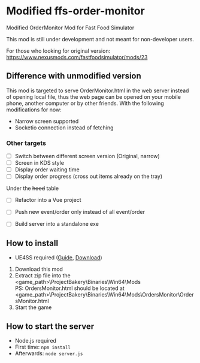 # Modified ffs-order-monitor
Modified OrderMonitor Mod for Fast Food Simulator

This mod is still under development and not meant for non-developer users.

For those who looking for original version: https://www.nexusmods.com/fastfoodsimulator/mods/23


## Difference with unmodified version
This mod is targeted to serve OrderMonitor.html in the web server instead of opening local file, thus the web page can be opened on your mobile phone, another computer or by other friends.
With the following modifications for now:
- Narrow screen supported
- Socketio connection instead of fetching
### Other targets
- [ ] Switch between different screen version (Original, narrow)
- [ ] Screen in KDS style
- [ ] Display order waiting time
- [ ] Display order progress (cross out items already on the tray)

Under the ~~hood~~ table
- [ ] Refactor into a Vue project
- [ ] Push new event/order only instead of all event/order
- [ ] Build server into a standalone exe


## How to install
- UE4SS required ([Guide](https://docs.ue4ss.com/dev/installation-guide.html), [Download](https://github.com/UE4SS-RE/RE-UE4SS/releases/tag/v3.0.1))
1. Download this mod
2. Extract zip file into the <game_path>\ProjectBakery\Binaries\Win64\Mods\
PS: OrdersMonitor.html should be located at <game_path>\ProjectBakery\Binaries\Win64\Mods\OrdersMonitor\OrdersMonitor.html
3. Start the game



## How to start the server
- Node.js required
- First time: `npm install`
- Afterwards: `node server.js`

